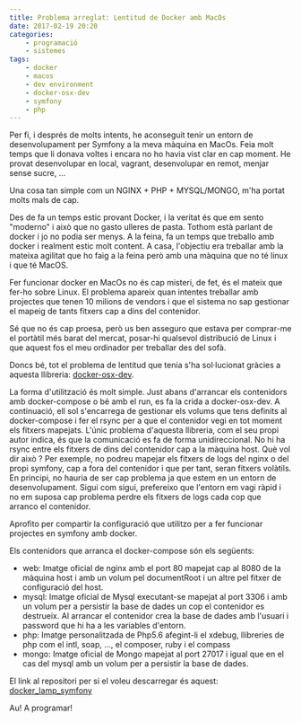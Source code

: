 ```yaml
---
title: Problema arreglat: Lentitud de Docker amb MacOs
date: 2017-02-19 20:20
categories:
    - programació
    - sistemes
tags:
    - docker
    - macos
    - dev environment
    - docker-osx-dev
    - symfony
    - php
---
```

Per fi, i després de molts intents, he aconseguit tenir un entorn de desenvolupament per Symfony a la meva màquina en MacOs. 
Feia molt temps que li donava voltes i encara no ho havia vist clar en cap moment.
He provat desenvolupar en local, vagrant, desenvolupar en remot, menjar sense sucre, ...

Una cosa tan simple com un NGINX + PHP + MYSQL/MONGO, m'ha portat molts mals de cap.

Des de fa un temps estic provant Docker, i la veritat és que em sento "moderno" i això que no gasto ulleres de pasta. Tothom està parlant de docker i jo no podia ser menys.
A la feina, fa un temps que treballo amb docker i realment estic molt content. A casa, l'objectiu era treballar amb la mateixa agilitat que ho faig a la feina 
però amb una màquina que no té linux i que té MacOS.

Fer funcionar docker en MacOs no és cap misteri, de fet, és el mateix que fer-ho sobre Linux.
El problema apareix quan intentes treballar amb projectes que tenen 10 milions de vendors i que el sistema no sap gestionar el mapeig de tants fitxers cap a dins del contenidor.

Sé que no és cap proesa, però us ben asseguro que estava per comprar-me el portàtil més barat del mercat, posar-hi qualsevol distribució de Linux i que aquest fos el meu ordinador per treballar des del sofà.

Doncs bé, tot el problema de lentitud que tenia s'ha sol·lucionat gràcies a aquesta llibreria: <a href="https://github.com/brikis98/docker-osx-dev">docker-osx-dev</a>.

La forma d'utilització és molt simple. Just abans d'arrancar els contenidors amb docker-compose o bé amb el run, es fa la crida a docker-osx-dev. A continuació, 
ell sol s'encarrega de gestionar els volums que tens definits al docker-compose i fer el rsync per a que el contenidor vegi en tot moment els fitxers mapejats.
L'únic problema d'aquesta llibreria, com el seu propi autor indica, és que la comunicació es fa de forma unidireccional. No hi ha rsync entre els 
fitxers de dins del contenidor cap a la màquina host.
Què vol dir això ? Per exemple, no podreu mapejar els fitxers de logs del nginx o del propi symfony, cap a fora del contenidor i que per tant, seran fitxers volàtils. En principi, no hauria 
de ser cap problema ja que estem en un entorn de desenvolupament. Sigui com sigui, prefereixo que l'entorn em vagi ràpid i no em suposa cap problema perdre els 
fitxers de logs cada cop que arranco el contenidor.

Aprofito per compartir la configuració que utilitzo per a fer funcionar projectes en symfony amb docker.

Els contenidors que arranca el docker-compose són els següents:

- web: Imatge oficial de nginx amb el port 80 mapejat cap al 8080 de la màquina host i amb un volum pel documentRoot i un altre pel fitxer de configuració del host.
- mysql: Imatge oficial de Mysql executant-se mapejat al port 3306 i amb un volum per a persistir la base de dades un cop el contenidor es destrueix. Al arrancar el contenidor crea la base de dades amb l'usuari i password que hi ha a les variables d'entorn.
- php: Imatge personalitzada de Php5.6 afegint-li el xdebug, llibreries de php com el intl, soap, ..., el composer, ruby i el compass
- mongo: Imatge oficial de Mongo mapejat al port 27017 i igual que en el cas del mysql amb un volum per a persistir la base de dades. 

El link al repositori per si el voleu descarregar és aquest: <a href="https://github.com/sitobcn82/docker_lamp_symfony.git">docker_lamp_symfony</a>
 
Au! A programar!